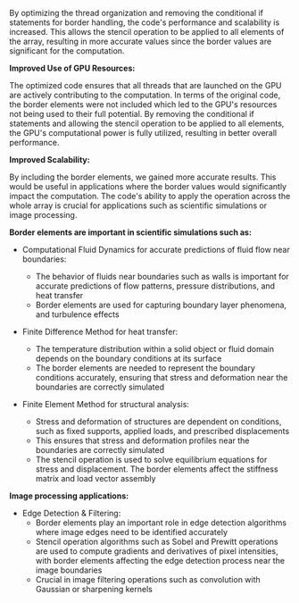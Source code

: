 By optimizing the thread organization and removing the conditional if statements for border handling, the code's performance and scalability is increased. This allows the stencil operation to be applied to all elements of the array, resulting in more accurate values since the border values are significant for the computation.

**Improved Use of GPU Resources:**

The optimized code ensures that all threads that are launched on the GPU are actively contributing to the computation. In terms of the original code, the border elements were not included which led to the GPU's resources not being used to their full potential. By removing the conditional if statements and allowing the stencil operation to be applied to all elements, the GPU's computational power is fully utilized, resulting in better overall performance.

**Improved Scalability:**

By including the border elements, we gained more accurate results. This would be useful in applications where the border values would significantly impact the computation. The code's ability to apply the operation across the whole array is crucial for applications such as scientific simulations or image processing.

**Border elements are important in scientific simulations such as:**

- Computational Fluid Dynamics for accurate predictions of fluid flow near boundaries:
  - The behavior of fluids near boundaries such as walls is important for accurate predictions of flow patterns, pressure distributions, and heat transfer
  - Border elements are used for capturing boundary layer phenomena, and turbulence effects


- Finite Difference Method for heat transfer:
  - The temperature distribution within a solid object or fluid domain depends on the boundary conditions at its surface
  - The border elements are needed to represent the boundary conditions accurately, ensuring that stress and deformation near the boundaries are correctly simulated


- Finite Element Method for structural analysis:
  - Stress and deformation of structures are dependent on conditions, such as fixed supports, applied loads, and prescribed displacements
  - This ensures that stress and deformation profiles near the boundaries are correctly simulated
  - The stencil operation is used to solve equilibrium equations for stress and displacement. The border elements affect the stiffness matrix and load vector assembly


**Image processing applications:**

- Edge Detection & Filtering:
  - Border elements play an important role in edge detection algorithms where image edges need to be identified accurately
  - Stencil operation algorithms such as Sobel and Prewitt operations are used to compute gradients and derivatives of pixel intensities, with border elements affecting the edge detection process near the image boundaries
  - Crucial in image filtering operations such as convolution with Gaussian or sharpening kernels
